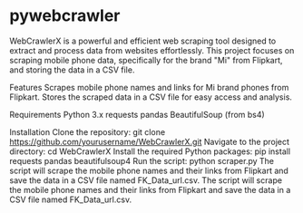 # pywebcrawler
WebCrawlerX is a powerful and efficient web scraping tool designed to extract and process data from websites effortlessly. This project focuses on scraping mobile phone data, specifically for the brand "Mi" from Flipkart, and storing the data in a CSV file.

Features
Scrapes mobile phone names and links for Mi brand phones from Flipkart.
Stores the scraped data in a CSV file for easy access and analysis.

Requirements
Python 3.x
requests
pandas
BeautifulSoup (from bs4)

Installation
Clone the repository:
git clone https://github.com/yourusername/WebCrawlerX.git
Navigate to the project directory:
cd WebCrawlerX
Install the required Python packages:
pip install requests pandas beautifulsoup4
Run the script:
python scraper.py
The script will scrape the mobile phone names and their links from Flipkart and save the data in a CSV file named FK_Data_url.csv.
The script will scrape the mobile phone names and their links from Flipkart and save the data in a CSV file named FK_Data_url.csv.
